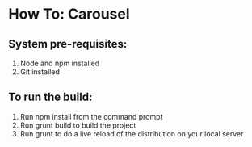 How To: Carousel
================

System pre-requisites:
---------------
1. Node and npm installed
2. Git installed

To run the build:
-----------------
 1. Run npm install from the command prompt
 2. Run grunt build to build the project 
 3. Run grunt to do a live reload of the distribution on your local server
